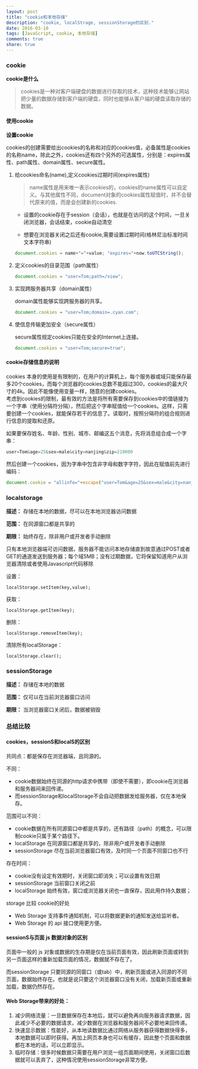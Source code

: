 ```yaml
---
layout: post
title: "cookie和本地存储"
description: "cookie, localStrage, sessionStorage的区别."
date: 2016-03-10
tags: [JavaScript, cookie, 本地存储]
comments: true
share: true
---
```


### cookie

**cookie是什么**

>   cookies是一种对客户端硬盘的数据进行存取的技术，这种技术能够让网站把少量的数据存储到客户端的硬盘，同时也能够从客户端的硬盘读取存储的数据。

#### 使用cookie

**设置cookie**

cookies的创建需要给出cookies的名称和对应的cookies值，必备属性是cookies的名称name，除此之外，cookies还有四个另外的可选属性，分别是：expires属性、path属性、domain属性、secure属性。

1.  给cookies命名(name),定义cookies过期时间(expires属性)

    >   name属性是用来唯一表示cookies的，cookies的name属性可以自定义。与其他属性不同，document对象的cookies属性赋值时，并不会替代原来的值，而是会创建新的cookies.

    -   设置的cookie存在于session（会话），也就是在访问的这个时间，一旦关闭浏览器，会话结束，cookie自动清空

    -   想要在浏览器关闭之后还有cookie,需要设置过期时间(格林尼治标准时间文本字符串)

    ```javascript
    document.cookies = name+"="+value; "expires="+now.toUTCString();
    ```

2.  定义cookies的目录范围（path属性）

    ```javascript
    document.cookies = "user=Tom;path=/view";
    ```

3.  实现跨服务器共享（domain属性）

    domain属性能够实现跨服务器的共享。

    ```javascript
    document.cookies = "user=Tom;domain=.cyan.com";
    ```

4.  使信息传输更加安全（secure属性）

    secure属性规定cookies只能在安全的Internet上连接。

    ```javascript
    document.cookies = "user=Tom;secure=true";
    ```

#### cookie存储信息的说明

cookies 本身的使用是有限制的，在用户的计算机上，每个服务器或域只能保存最多20个cookies，而每个浏览器的cookies总数不能超过300，cookies的最大尺寸的4k。因此不能像使用变量一样，随意的创建cookies。  
考虑到cookies的限制，最有效的方法是将所有需要保存到cookies中的值链接为一个字串（使用分隔符分隔），然后把这个字串赋值给一个cookies。这样，只需要创建一个cookies，就能保存若干的信息了。读取时，按照分隔符的组合规则进行信息的提取和还原。

如果要保存姓名、年龄、性别、城市、邮编这五个消息，先将消息组合成一个字串：

```javascript
user=Tom&age=25&sex=male&city=nanjing&zip=210000
```

然后创建一个cookies，因为字串中包含非字母和数字字符，因此在赋值前先进行编码：

```javascript
document.cookie = "allinfo="+escape("user=Tom&age=25&sex=male&city=nanjing&zip=210000");
```

### localstorage

**描述：** 存储在本地的数据，尽可以在本地浏览器访问数据  

**范围：** 在同源窗口都是共享的

**期限：** 始终存在，除非用户或开发者手动删除

只有本地浏览器端可访问数据，服务器不能访问本地存储直到故意通过POST或者GET的通道发送到服务器；每个域5MB；没有过期数据，它将保留知道用户从浏览器清除或者使用Javascript代码移除

设置：

	localStorage.setItem(key,value);
获取：

```
localStorage.getItem(key);
```

删除：

	localStorage.removeItem(key);
清除所有localStorage：


	localStorage.clear();



### sessionStorage

**描述：** 存储在本地的数据  

**范围：** 仅可以在当前浏览器窗口访问

**期限：** 当浏览器窗口关闭后，数据被销毁

### 总结比较

#### cookies，sessionS和localS的区别

共同点：都是保存在浏览器端，且同源的。

不同： 

-   cookie数据始终在同源的http请求中携带（即使不需要），即cookie在浏览器和服务器间来回传递。
-   而sessionStorage和localStorage不会自动把数据发给服务器，仅在本地保存。

范围可以不同：

-   cookie数据在所有同源窗口中都是共享的，还有路径（path）的概念，可以限制cookie只属于某个路径下。
-   localStorage 在同源窗口都是共享的，除非用户或开发者手动删除
-   sessionStorage 尽在当前浏览器窗口有效，及时同一个页面不同窗口也不行

存在时间：

-   cookie没有设定有效期时，关闭窗口即消失；可以设置有效日期
-   sessionStorage 当前窗口关闭之前
-   localStorage 始终有效，窗口或浏览器关闭也一直保存，因此用作持久数据；

storage 比较 cookie的好处

-   Web Storage 支持事件通知机制，可以将数据更新的通知发送给监听者。
-   Web Storage 的 api 接口使用更方便。

#### sessionS与页面 js 数据对象的区别

页面中一般的 js 对象或数据的生存期是仅在当前页面有效，因此刷新页面或转到另一页面这样的重新加载页面的情况，数据就不存在了。

而sessionStorage 只要同源的同窗口（或tab）中，刷新页面或进入同源的不同页面，数据始终存在。也就是说只要这个浏览器窗口没有关闭，加载新页面或重新加载，数据仍然存在。

#### Web Storage带来的好处：

1.  减少网络流量：一旦数据保存在本地后，就可以避免再向服务器请求数据，因此减少不必要的数据请求，减少数据在浏览器和服务器间不必要地来回传递。
2.  快速显示数据：性能好，从本地读数据比通过网络从服务器获得数据快得多，本地数据可以即时获得。再加上网页本身也可以有缓存，因此整个页面和数据都在本地的话，可以立即显示。
3.  临时存储：很多时候数据只需要在用户浏览一组页面期间使用，关闭窗口后数据就可以丢弃了，这种情况使用sessionStorage非常方便。